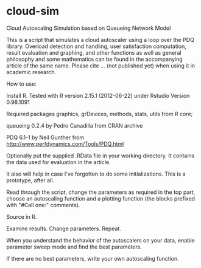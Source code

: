 # cloud-sim
Cloud Autoscaling Simulation based on Queueing Network Model

This is a script that simulates a cloud autoscaler using a loop over the PDQ library. Overload detection and handling, user satisfaction computation, result evaluation and graphing, and other functions as well as general philosophy and some mathematics can be found in the accompanying article of the same name. Please cite ... (not published yet) when using it in academic research.

How to use:

Install R. Tested with R version 2.15.1 (2012-06-22) under Rstudio Version 0.98.1091

Required packages graphics, grDevices, methods, stats, utils from R core;

queueing 0.2.4 by Pedro Canadilla from CRAN archive

PDQ 6.1-1 by Neil Gunther from http://www.perfdynamics.com/Tools/PDQ.html


Optionally put the supplied .RData file in your working directory. It contains the data used for evaluation in the article.

It also will help in case I've forgotten to do some initializations. This is a prototype, after all.


Read through the script, change the parameters as required in the top part, choose an autoscaling function and a plotting function (the blocks prefixed with "#Call one:" comments).


Source in R.

Examine results. Change parameters. Repeat.

When you understand the behavior of the autoscalers on your data, enable parameter sweep mode and find the best parameters.

If there are no best parameters, write your own autoscaling function.
